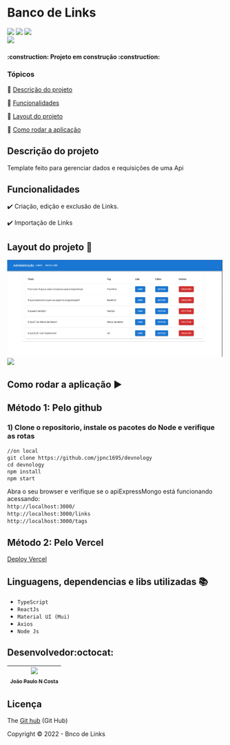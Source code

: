 
<h1>Banco de Links</h1> 
<p >
<img src="https://img.shields.io/badge/react-%2320232a.svg?style=for-the-badge&logo=react&logoColor=%2361DAFB"/>
<img src="https://img.shields.io/badge/typescript-%23007ACC.svg?style=for-the-badge&logo=typescript&logoColor=white"/>
<img src="https://img.shields.io/badge/Node.js-339933?style=for-the-badge&logo=nodedotjs&logoColor=white"/></br>
<img src="http://img.shields.io/static/v1?label=STATUS&message=EM%20DESENVOLVIMENTO&color=RED&style=for-the-badge"/>

</p>
<p align="center">
 
</p>

<h4 > 
    :construction:  Projeto em construção  :construction:
</h4>

### Tópicos 

:small_blue_diamond: [Descrição do projeto](#descrição-do-projeto)

:small_blue_diamond: [Funcionalidades](#funcionalidades)

:small_blue_diamond: [Layout do projeto](#layout-do-projeto-dash)

:small_blue_diamond: [Como rodar a aplicação](#como-rodar-a-aplicação-arrow_forward)

## Descrição do projeto 

<p align="justify">
 Template feito para gerenciar dados e requisições de uma Api
</p>

## Funcionalidades

:heavy_check_mark: Criação, edição e exclusão de Links.

:heavy_check_mark: Importação de Links

## Layout do projeto :dash:

<img src="https://github.com/jpnc1695/devnology/blob/master/public/img/primeira_pagina_1.png?raw=true" width=500vh> 

<img src="https://lh3.googleusercontent.com/BxDX89fen8LfI9Pnaa099ONWB_Es-ZW-m1LLl_MGcyRbHSPn-anjJkiDxA7Io55aq42Ed2mK_fc2SeqN9HsFiIJPOFdzZ_2VRRHz_RCOBS1PFuQcqEjo208Jg3_nVvztjRigJX80vvikQm83ZaXxD7LhAq-EdZWXIC0DcJfqs5YsKjND9FxAxBBHvQWP6p-X1yV70FEKgvA-Ie2hTvyloPOFH6CsgeK-sQI6kLTZPWzByqTCKzFCif3rHk9KaTXrwOk7mNIpvyKytaJCZh4c-m_xM_NraZY_3OGVwe4ESftb7brfNDlTXYIBp89LjXJ_xITKfOP4CiKdowtKgOPB32zmDvM99uMI84W1Guo53lVgasqbPaimBhrng-kVTW6leZA4VNhRWXAXm1frviswIDEFXI_Lj6UIQre23dIe7xLchZbnG5-fSkitQmOFT5hdkWcku2-3EesagQF52BgL5us8k6XvyziBeLvHOnsr72olLZiQlPeB9oGuLJrPgsjZQ7X7a4fFgL5w1rTS0vzurbFUC_62zn7guZ3i09B3laWJkhTFVzDLyu3m-x6gZ8xmAmBlGJy6xDoZZs4U1laUNn_DFXAnfwdQE_vJzPRCXSXTMTu88sDSu4jWDO6pWCZEOkHN9t2yfRoynJXExyhTexEvxK5M4Wm0K-SQd3Z8ikvkoIXP3gpA-If7gT4WYqkksP6KlR-KS7qvd-i2v3jrNszNo9W3SPcF2ZMVg6_tW8iFmwczyY6_k_YB0z2DI_qHA0mHraJTMyD3rxZAgDMgP-Yg5FiuzVxcZ7COOYqWsZGk76vG0Ot3Ih-9k48I7Z7GVHz2MUA2VD8gbm5A5jwAX-9HPAs51Lodu3bkF_O3XiDtU5-krc6hXtVg_1q4m32DKG7O7Bc4s2jw5ZsxjmKjk7PeAJ_8mhMKf8N8palO76W-6xVemCMTFMe5SD8_HP3nabjXIaou_z-ZdEd9=w1368-h623-no?authuser=0no?authuser=0" width=500vh> 


## Como rodar a aplicação :arrow_forward:

## Método 1: Pelo github
### 1) Clone o repositorio, instale os pacotes do Node e verifique as rotas

``` 
//on local
git clone https://github.com/jpnc1695/devnology
cd devnology
npm install
npm start
``` 
Abra o seu browser e verifique se o apiExpressMongo está funcionando acessando:</br>
`http://localhost:3000/`   
`http://localhost:3000/links`   
`http://localhost:3000/tags`   


## Método 2: Pelo Vercel
 <a href="https://devnology-6olb.vercel.app/" target="_blank"> Deploy Vercel<a/>

## Linguagens, dependencias e libs utilizadas :books:

- ``TypeScript``
- ``ReactJs``
- ``Material UI (Mui)``
- ``Axios``
- ``Node Js``

## Desenvolvedor:octocat:
| [<img src="https://avatars.githubusercontent.com/u/84605494?v=4" width=115><br><sub>João Paulo N Costa</sub>](https://github.com/jpnv1695) |  
| :---: |


## Licença 

The [Git hub]() (Git Hub)

Copyright :copyright: 2022 - Bnco de Links


